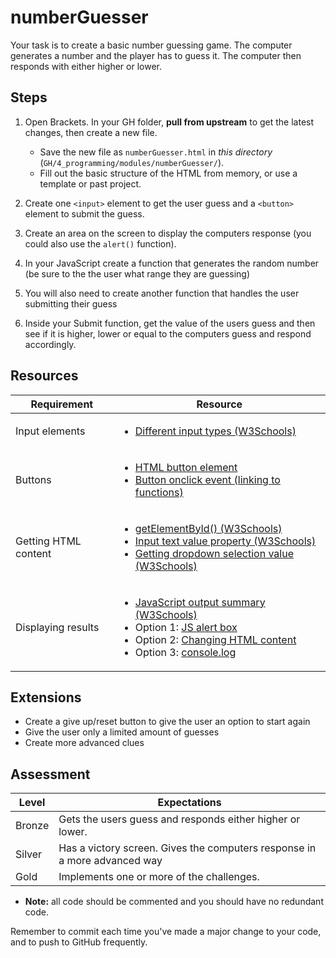 # numberGuesser

Your task is to create a basic number guessing game. The computer generates a number and the player has to guess it. The computer then responds with either higher or lower.

## Steps

1. Open Brackets. In your GH folder, **pull from upstream** to get the latest changes, then create a new file.

    - Save the new file as `numberGuesser.html` in *this directory* (`GH/4_programming/modules/numberGuesser/`).
    - Fill out the basic structure of the HTML from memory, or use a template or past project.

2. Create one `<input>` element to get the user guess and a `<button>` element to submit the guess.

3. Create an area on the screen to display the computers response (you could also use the `alert()` function).

2. In your JavaScript create a function that generates the random number (be sure to the the user what range they are guessing)

4. You will also need to create another function that handles the user submitting their guess

5. Inside your Submit function, get the value of the users guess and then see if it is higher, lower or equal to the computers guess and respond accordingly.

## Resources

| Requirement | Resource |
|-------------|----------|
| Input elements | <ul><li>[Different input types (W3Schools)](https://www.w3schools.com/tags/att_input_type.asp)</li></ul> |
| Buttons     | <ul><li>[HTML button element](https://www.w3schools.com/tags/tag_button.asp)</li><li>[Button onclick event (linking to functions)](https://www.w3schools.com/jsref/event_onclick.asp)</li></ul> |
| Getting HTML content | <ul><li>[getElementById() (W3Schools)](https://www.w3schools.com/jsref/met_document_getelementbyid.asp)</li><li>[Input text value property (W3Schools)](https://www.w3schools.com/jsref/prop_text_value.asp)</li><li>[Getting dropdown selection value (W3Schools)](https://www.w3schools.com/jsref/prop_select_value.asp)</li></ul> |
| Displaying results   | <ul><li>[JavaScript output summary (W3Schools)](https://www.w3schools.com/js/js_output.asp)</li><li>Option 1: [JS alert box](https://www.w3schools.com/js/js_popup.asp)</li><li>Option 2: [Changing HTML content](https://www.w3schools.com/js/js_htmldom_html.asp)</li><li>Option 3: [console.log](https://www.w3schools.com/jsref/met_console_log.asp)</li></ul> |

## Extensions

- Create a give up/reset button to give the user an option to start again
- Give the user only a limited amount of guesses
- Create more advanced clues

## Assessment

| Level  | Expectations |
|--------|--------------|
| Bronze   | Gets the users guess and responds either higher or lower. |
| Silver   | Has a victory screen. Gives the computers response in a more advanced way |
| Gold     | Implements one or more of the challenges. |

- **Note:** all code should be commented and you should have no redundant code.

Remember to commit each time you've made a major change to your code, and to push to GitHub frequently.


